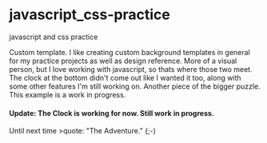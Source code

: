 # javascript_css-practice
javascript and css practice

Custom template. I like creating custom background templates in general for my practice projects
as well as design reference. More of a visual person, but I love working with javascript, so thats 
where those two meet. The clock at the bottom didn't come out like I wanted it too, along with some 
other features I'm still working on. Another piece of the bigger puzzle. This example is a work in 
progress. 

#### Update: The Clock is working for now. Still work in progress.

Until next time >quote: "The Adventure." {;-)
